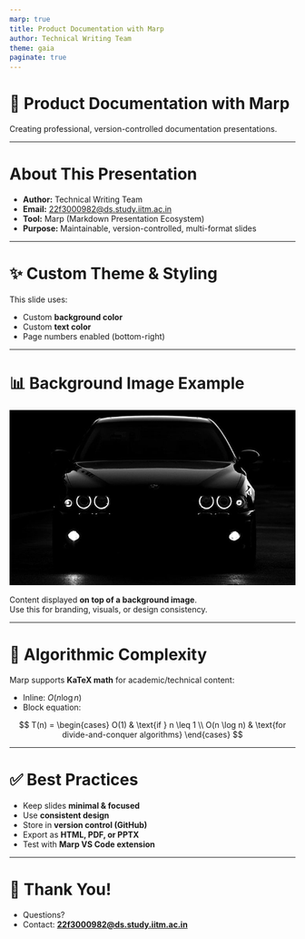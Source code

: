 ```yaml
---
marp: true
title: Product Documentation with Marp
author: Technical Writing Team
theme: gaia
paginate: true
---
```


<!-- _class: lead -->

# 📘 Product Documentation with Marp

Creating professional, version-controlled documentation presentations.

---

# About This Presentation

- **Author:** Technical Writing Team  
- **Email:** 22f3000982@ds.study.iitm.ac.in  
- **Tool:** Marp (Markdown Presentation Ecosystem)  
- **Purpose:** Maintainable, version-controlled, multi-format slides  

---

<!-- _backgroundColor: #123456 -->
<!-- _color: white -->

# ✨ Custom Theme & Styling

This slide uses:
- Custom **background color**
- Custom **text color**
- Page numbers enabled (bottom-right)

---

# 📊 Background Image Example

![bg cover](images/background.jpg)

Content displayed **on top of a background image**.  
Use this for branding, visuals, or design consistency.  

---

# 🧮 Algorithmic Complexity

Marp supports **KaTeX math** for academic/technical content:

- Inline: $O(n \log n)$  
- Block equation:

$$
T(n) = 
\begin{cases} 
O(1) & \text{if } n \leq 1 \\
O(n \log n) & \text{for divide-and-conquer algorithms}
\end{cases}
$$

---

<!-- _footer: "*Confidential – Internal Use Only*" -->

# ✅ Best Practices

- Keep slides **minimal & focused**  
- Use **consistent design**  
- Store in **version control (GitHub)**  
- Export as **HTML, PDF, or PPTX**  
- Test with **Marp VS Code extension**  

---

# 🚀 Thank You!

- Questions?  
- Contact: **22f3000982@ds.study.iitm.ac.in**


